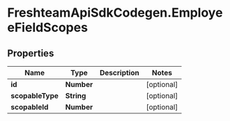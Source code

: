 # FreshteamApiSdkCodegen.EmployeeFieldScopes

## Properties

Name | Type | Description | Notes
------------ | ------------- | ------------- | -------------
**id** | **Number** |  | [optional] 
**scopableType** | **String** |  | [optional] 
**scopableId** | **Number** |  | [optional] 


